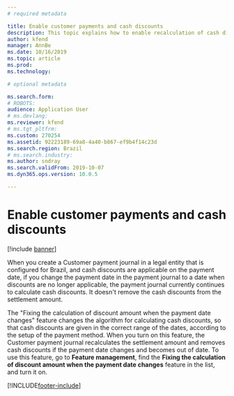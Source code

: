 ```yaml
---
# required metadata

title: Enable customer payments and cash discounts
description: This topic explains how to enable recalculation of cash discounts.
author: kfend
manager: AnnBe
ms.date: 10/16/2019
ms.topic: article
ms.prod: 
ms.technology: 

# optional metadata

ms.search.form:
# ROBOTS: 
audience: Application User
# ms.devlang: 
ms.reviewer: kfend
# ms.tgt_pltfrm: 
ms.custom: 270254
ms.assetid: 92223189-69a8-4a40-b867-ef9b4f14c23d
ms.search.region: Brazil
# ms.search.industry: 
ms.author: sndray
ms.search.validFrom: 2019-10-07
ms.dyn365.ops.version: 10.0.5

---
```


# Enable customer payments and cash discounts

[!include [banner](../includes/banner.md)]

When you create a Customer payment journal in a legal entity that is configured for Brazil, and cash discounts are applicable on the payment date, if you change the payment date in the payment journal to a date when discounts are no longer applicable, the payment journal currently continues to calculate cash discounts. It doesn't remove the cash discounts from the settlement amount.

The "Fixing the calculation of discount amount when the payment date changes" feature changes the algorithm for calculating cash discounts, so that cash discounts are given in the correct range of the dates, according to the setup of the payment method. When you turn on this feature, the Customer payment journal recalculates the settlement amount and removes cash discounts if the payment date changes and becomes out of date. To use this feature, go to **Feature management**, find the **Fixing the calculation of discount amount when the payment date changes** feature in the list, and turn it on.


[!INCLUDE[footer-include](../../includes/footer-banner.md)]